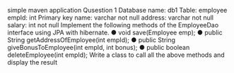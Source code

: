 simple maven application
Qusestion 1
Database name: db1
Table:
employee
empId: int Primary key
name: varchar not null
address: varchar not null
salary: int not null
Implement the following methods of the EmployeeDao interface
using JPA with hibernate.
● void save(Employee emp);
● public String getAddressOfEmployee(int empId);
● public String giveBonusToEmployee(int empId, int
bonus);
● public boolean deleteEmployee(int empId);
Write a class to call all the above methods and display the result
